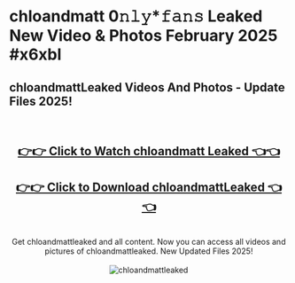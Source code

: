 # chloandmatt 0𝚗𝚕𝚢*𝚏𝚊𝚗𝚜 Leaked New Video & Photos February 2025 #x6xbl

<h2>chloandmattLeaked Videos And Photos - Update Files 2025!</h2>
<br>
<div align="center">
<h2><a href="https://mediaupload.pro?title=chloandmatt&ref=11F" rel="nofollow">👉👉 Click to Watch chloandmatt Leaked 👈👈</a></h2>
<h2><a href="https://mediaupload.pro?title=chloandmatt&ref=11F" rel="nofollow">👉👉 Click to Download chloandmattLeaked 👈👈</a></h2>
<br>
Get chloandmattleaked and all content. Now you can access all videos and pictures of chloandmattleaked. New Updated Files 2025!
<br>
<br>
<a href="https://mediaupload.pro?title=chloandmatt&ref=11F" rel="nofollow" data-target="animated-image.originalLink"><img src="https://i.ibb.co/Gkj2r4b/banner.png" alt="chloandmattleaked" style="max-width: 100%; display: inline-block;" data-target="animated-image.originalImage"></a>
</div>
<br>

